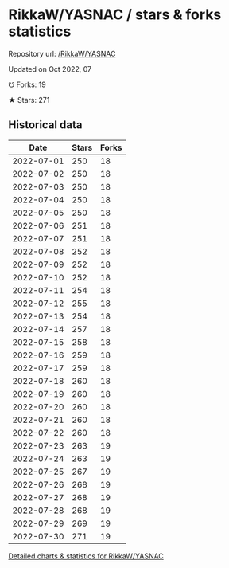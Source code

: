 # RikkaW/YASNAC / stars & forks statistics

Repository url: [/RikkaW/YASNAC](https://github.com/RikkaW/YASNAC)

Updated on Oct 2022, 07

☋ Forks: 19

★ Stars: 271

## Historical data
| Date | Stars | Forks |
|------|-------|-------|
| 2022-07-01 | 250 | 18 | 
| 2022-07-02 | 250 | 18 | 
| 2022-07-03 | 250 | 18 | 
| 2022-07-04 | 250 | 18 | 
| 2022-07-05 | 250 | 18 | 
| 2022-07-06 | 251 | 18 | 
| 2022-07-07 | 251 | 18 | 
| 2022-07-08 | 252 | 18 | 
| 2022-07-09 | 252 | 18 | 
| 2022-07-10 | 252 | 18 | 
| 2022-07-11 | 254 | 18 | 
| 2022-07-12 | 255 | 18 | 
| 2022-07-13 | 254 | 18 | 
| 2022-07-14 | 257 | 18 | 
| 2022-07-15 | 258 | 18 | 
| 2022-07-16 | 259 | 18 | 
| 2022-07-17 | 259 | 18 | 
| 2022-07-18 | 260 | 18 | 
| 2022-07-19 | 260 | 18 | 
| 2022-07-20 | 260 | 18 | 
| 2022-07-21 | 260 | 18 | 
| 2022-07-22 | 260 | 18 | 
| 2022-07-23 | 263 | 19 | 
| 2022-07-24 | 263 | 19 | 
| 2022-07-25 | 267 | 19 | 
| 2022-07-26 | 268 | 19 | 
| 2022-07-27 | 268 | 19 | 
| 2022-07-28 | 268 | 19 | 
| 2022-07-29 | 269 | 19 | 
| 2022-07-30 | 271 | 19 | 


[Detailed charts & statistics for RikkaW/YASNAC](https://reviewgithub.com/rep/RikkaW/YASNAC)
